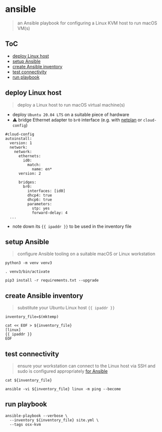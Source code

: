 # ansible
> an Ansible playbook for configuring a Linux KVM host to run macOS VM(s)

## ToC

* [deploy Linux host](#deploy-linux-host)
* [setup Ansible](#setup-ansible)
* [create Ansible inventory](#create-ansible-inventory)
* [test connectivity](#test-connectivity)
* [run playbook](#run-playbook)


## deploy Linux host
> deploy a Linux host to run macOS virtual machine(s)

* deploy `Ubuntu 20.04 LTS` on a suitable piece of hardware
* ⚠️ bridge Ethernet adapter to `br0` interface (e.g. with [netplan](https://fabianlee.org/2019/04/01/kvm-creating-a-bridged-network-with-netplan-on-ubuntu-bionic/) or `cloud-config`)

```
#cloud-config
autoinstall:
  version: 1
  network:
    network:
      ethernets:
        id0:
          match:
            name: en*
      version: 2

      bridges:
        br0:
          interfaces: [id0]
          dhcp4: true
          dhcp6: true
          parameters:
            stp: yes
            forward-delay: 4
  ...
```

* note down its `{{ ipaddr }}` to be used in the inventory file


## setup Ansible
> configure Ansible tooling on a suitable macOS or Linux workstation

    python3 -m venv venv3

    . venv3/bin/activate

    pip3 install -r requirements.txt --upgrade


## create Ansible inventory
> substitute your Ubuntu Linux host `{{ ipaddr }}`

```
inventory_file=$(mktemp)

cat << EOF > ${inventory_file}
[linux]
{{ ipaddr }}
EOF
```

## test connectivity
> ensure your workstation can connect to the Linux host via SSH and sudo is configured appropriately [for Ansible](https://docs.ansible.com/ansible/latest/user_guide/become.html)

    cat ${inventory_file}

    ansible -vi ${inventory_file} linux -m ping --become


## run playbook

	ansible-playbook --verbose \
	  --inventory ${inventory_file} site.yml \
	  --tags osx-kvm

